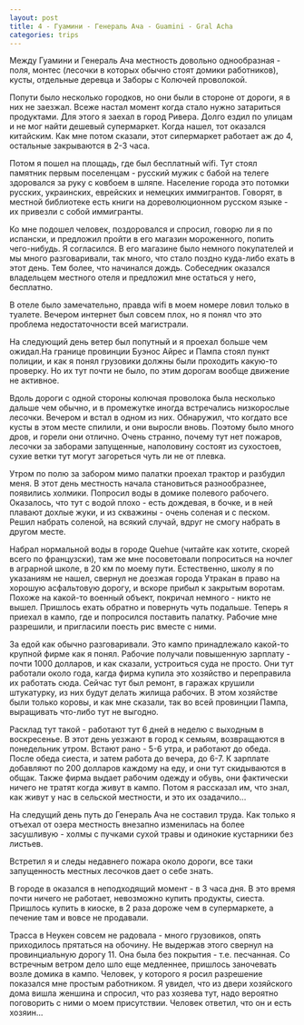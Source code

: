 ```yaml
---
layout: post
title: 4 - Гуамини - Генераль Ача - Guamini - Gral Acha
categories: trips
---
```


Между Гуамини и Генераль Ача местность довольно однообразная - поля, монтес (лесочки в которых обычно стоят домики работников), кусты, отдельные деревца и Заборы с Колючей проволокой.

<p style="color: green;"></p>

Попути было несколько городков, но они были в стороне от дороги, я в них не заезжал. Всеже настал момент когда стало нужно затариться продуктами. Для этого я заехал в город Ривера. Долго ездил по улицам и не мог найти дешевый супермаркет. Когда нашел, тот оказался китайским. Как мне потом сказали, этот сипермаркет работает аж до 4, остальные закрываются в 2-3 часа.

Потом я пошел на площадь, где был бесплатный wifi. Тут стоял памятник первым поселенцам - русский мужик с бабой на телеге здоровался за руку с ковбоем в шляпе. Население города это потомки русских, украинских, еврейских и немецких иммигрантов. Говорят, в местной библиотеке есть книги на дореволюционном русском языке - их привезли с собой иммигранты.

Ко мне подошел человек, поздоровался и спросил, говорю ли я по испански, и предложил пройти в его магазин мороженного, попить чего-нибудь. Я согласился. В его магазине было немного покупателей и мы много разговаривали, так много, что стало поздно куда-либо ехать в этот день. Тем более, что начинался дождь. Собеседник оказался владельцем местного отеля и предложил мне остаться у него, бесплатно.

В отеле было замечательно, правда wifi в моем номере ловил только в туалете. Вечером интернет был совсем плох, но я понял что это проблема недостаточности всей магистрали.

На следующий день ветер был попутный и я проехал больше чем ожидал.На границе провинции Буэнос Айрес и Пампа стоял пункт полиции, и как я понял грузовики должны были проходить какую-то проверку. Но их тут почти не было, по этим дорогам вообще движение не активное.

Вдоль дороги с одной стороны колючая проволока была несколько дальше чем обычно, и в промежутке иногда встречались низкорослые лесочки. Вечером и встал в одном из них. Обнаружил, что когдато все кусты в этом месте спилили, и они выросли вновь. Поэтому было много дров, и горели они отлично. Очень странно, почему тут нет пожаров, лесочки за заборами запущенные, наполовину состоят из сухостоев, сухие ветки тут могут загореться чуть ли не от плевка.

Утром по полю за забором мимо палатки проехал трактор и разбудил меня. В этот день местность начала становиться разнообразнее, появились холмики. Попросил воды в домике полевого рабочего. Оказалось, что тут с водой плохо - есть дождевая, в бочке, и в ней плавают дохлые жуки, и из скважины - очень соленая и с песком. Решил набрать соленой, на всякий случай, вдруг не смогу набрать в другом месте. 

Набрал нормальной воды в городе Quehue (читайте как хотите, скорей всего по французски), там же мне посоветовали попроситься на ночлег в аграрной школе, в 20 км по моему пути. Естественно, школу я по указаниям не нашел, свернул не доезжая города Утракан в право на хорошую асфальтовую дорогу, и вскоре прибыл к закрытым воротам. Похоже на какой-то военный объект, покричал немного - никто не вышел. Пришлось ехать обратно и повернуть чуть подальше. Теперь я приехал в кампо, где и попросился поставить палатку. Рабочие мне разрешили, и пригласили поесть рис вместе с ними. 

За едой как обычно разговаривали. Это кампо принадлежало какой-то крупной фирме как я понял. Рабочие получали повышенную зарплату - почти 1000 долларов, и как сказали, устроиться суда не просто. Они тут работали около года, кагда фирма купила это хозяйство и переправила их работать сюда. Сейчас тут был ремонт, в гаражах крушили штукатурку, из них будут делать жилища рабочих. В этом хозяйстве были только коровы, и как мне сказали, так во всей провинции Пампа, выращивать что-либо тут не выгодно.

Расклад тут такой - работают тут 6 дней в неделю с выходным в воскресенье. В этот день уезжают в город к семьям, возвращаются в понедельник утром. Встают рано - 5-6 утра, и работают до обеда. После обеда сиеста, и затем работа до вечера, до 6-7. К зарплате добавляют по 200 долларов каждому на еду, и они тут скидываются в общак. Также фирма выдает рабочим одежду и обувь, они фактически ничего не тратят когда живут в кампо. Потом я рассказал им, что знал, как живут у нас в сельской местности, и это их озадачило...

На следущий день путь до Генераль Ача  не составил труда. Как только я отъехал от озера местность внезапно изменилась на более засушливую - холмы с пучками сухой травы и одинокие кустарники без листьев. 

Встретил я и следы недавнего пожара около дороги, все таки запущенность местных лесочков дает о себе знать.

В городе в оказался в неподходящий момент - в 3 часа дня. В это время почти ничего не работает, невозможно купить продукты, сиеста. Пришлось купить в киоске, в 2 раза дороже чем в супермаркете, а печение там и вовсе не продавали.

Трасса в Неукен совсем не радовала - много грузовиков, опять приходилось прятаться на обочину. Не выдержав этого свернул на провинциальную дорогу 11. Она была без покрытия - т.е. песчанная. Со встречным ветром дело шло еще медленнее, пришлось заночевать возле домика в кампо. Человек, у которого я росил разрешение показался мне простым работником. Я увидел, что из двери хозяйского дома вишла женшина и спросил, что раз хозяева тут, надо вероятно поговорить с ними о моем присутствии. Человек ответил, что он и есть хозяин...

